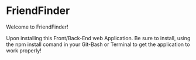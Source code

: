# FriendFinder

Welcome to FriendFinder!

Upon installing this Front/Back-End web Application. Be sure to install, using the npm install comand in your Git-Bash or Terminal to get the application to work properly!
